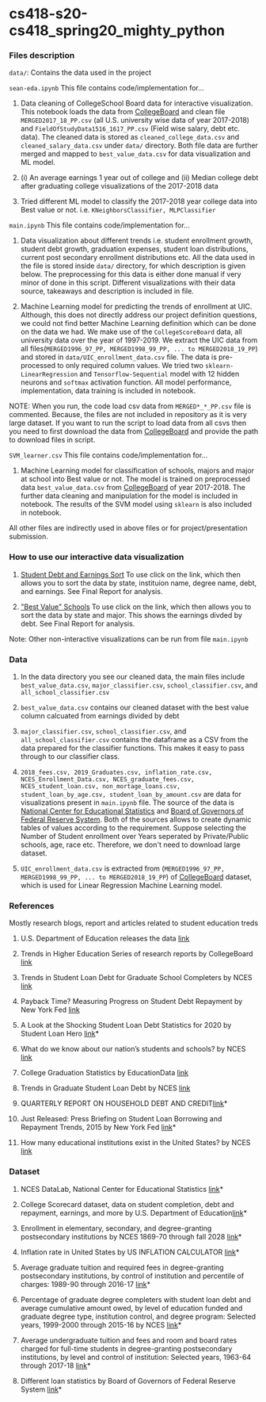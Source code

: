 # cs418-s20-cs418_spring20_mighty_python

### Files description
```data/```: Contains the data used in the project

```sean-eda.ipynb```
This file contains code/implementation for...

1. Data cleaning of CollegeSchool Board data for interactive visualization. This notebook loads the data from [CollegeBoard](https://collegescorecard.ed.gov/data/) and clean file `MERGED2017_18_PP.csv` (all U.S. university wise data of year 2017-2018) and `FieldOfStudyData1516_1617_PP.csv` (Field wise salary, debt etc. data). The cleaned data is stored as `cleaned_college_data.csv` and `cleaned_salary_data.csv` under `data/` directory. Both file data are further merged and mapped to `best_value_data.csv` for data visualization and ML model.

2.  (i) An average earnings 1 year out of college and (ii) Median college debt after graduating college visualizations of the 2017-2018 data

3. Tried different ML model to classify the 2017-2018 year college data into Best value or not. i.e. `KNeighborsClassifier, MLPClassifier`

```main.ipynb```
This file contains code/implementation for...

1. Data visualization about different trends i.e. student enrollment growth, student debt growth, graduation expenses, student loan distributions, current post secondary enrollment distributions etc. All the data used in the file is stored inside `data/` directory, for which description is given below. The preprocessing for this data is either done manual if very minor of done in this script. Different visualizations with their data source, takeaways and description is included in file.

2. Machine Learning model for predicting the trends of enrollment at UIC. Although, this does not directly address our project definition questions, we could not find better Machine Learning definition which can be done on the data we had. We make use of the `CollegeScoreBoard` data, all university data over the year of 1997-2019. We extract the UIC data from all files(`MERGED1996_97_PP, MERGED1998_99_PP, ... to MERGED2018_19_PP`) and stored in `data/UIC_enrollment_data.csv` file. The data is pre-processed to only required column values. We tried two `sklearn-LinearRegression` and `Tensorflow-Sequential` model with 12 hidden neurons and `softmax` activation function. All model performance, implementation, data training is included in notebook.

NOTE: When you run, the code load csv data from `MERGED*_*_PP.csv` file is commented. Because, the files are not included in repository as it is very large dataset. If you want to run the script to load data from all csvs then you need to first download the data from [CollegeBoard](https://collegescorecard.ed.gov/data/) and provide the path to download files in script.

```SVM_learner.csv```
This file contains code/implementation for...

1. Machine Learning model for classification of schools, majors and major at school into Best value or not. The model is trained on preprocessed data `best_value_data.csv` from [CollegeBoard](https://collegescorecard.ed.gov/data/) of year 2017-2018. The further data cleaning and manipulation for the model is included in notebook. The results of the SVM model using `sklearn` is also included in notebook.

All other files are indirectly used in above files or for project/presentation submission.


### How to use our interactive data visualization
1. [Student Debt and Earnings Sort](https://datastudio.google.com/open/1g6G-O8LygSsjNdDV32BJNbLDH6IjJqIA)
To use click on the link, which then allows you to sort the data by state, instituion name, degree name, debt, and earnings. See Final Report for analysis.

2. ["Best Value" Schools](https://datastudio.google.com/u/0/reporting/1UYDnVQdFf6_hKf1z2TgFMWtHsNvXl8s6/page/5WZNB)
To use click on the link, which then allows you to sort the data by state and major. This shows the earnings divded by debt. See Final Report for analysis.


Note: Other non-interactive visualizations can be run from file `main.ipynb`

### Data

1. In the data directory you see our cleaned data, the main files include ```best_value_data.csv```, ```major_classifier.csv```, ```school_classifier.csv```, and ```all_school_classifier.csv```

2. ```best_value_data.csv``` contains our cleaned dataset with the best value column calcuated from earnings divided by debt

3. ```major_classifier.csv```, ```school_classifier.csv```, and ```all_school_classifier.csv``` contains the dataframe as a CSV from the data prepared for the classifier functions. This makes it easy to pass through to our classifier class.

4. ```2018_fees.csv, 2019_Graduates.csv, inflation_rate.csv, NCES_Enrollment_Data.csv, NCES_graduate_fees.csv, NCES_student_loan.csv, non_mortage_loans.csv, student_loan_by_age.csv, student_loan_by_amount.csv``` are data for visualizations present in `main.ipynb` file. The source of the data is [National Center for Educational Statistics](https://nces.ed.gov/datalab/index.aspx) and [Board of Governors of Federal Reserve System](https://www.federalreserve.gov/releases/g19/current/default.htm). Both of the sources allows to create dynamic tables of values according to the requirement. Suppose selecting the Number of Student enrollment over Years seperated by Private/Public schools, age, race etc. Therefore, we don't need to download large dataset. 

5. ```UIC_enrollment_data.csv``` is extracted from (`MERGED1996_97_PP, MERGED1998_99_PP, ... to MERGED2018_19_PP`) of [CollegeBoard](https://collegescorecard.ed.gov/data/) dataset, which is used for Linear Regression Machine Learning model.


### References
Mostly research blogs, report and articles related to student education treds


1. U.S. Department of Education releases the data [link](https://www.ed.gov/news/press-releases/secretary-devos-delivers-promise-provide-students-relevant-actionable-information-needed-make-personalized-education-decisions)

2. Trends in Higher Education Series of research reports by CollegeBoard [link](https://research.collegeboard.org/trends/trends-higher-education)

3. Trends in Student Loan Debt for Graduate School Completers by NCES [link](https://nces.ed.gov/programs/coe/pdf/coe_tub.pdf)

4. Payback Time? Measuring Progress on Student Debt Repayment by New York Fed [link](https://libertystreeteconomics.newyorkfed.org/2015/02/payback_time_measuring_progress_on_student_debt_repayment.html)

5. A Look at the Shocking Student Loan Debt Statistics for 2020 by Student Loan Hero [link](https://studentloanhero.com/student-loan-debt-statistics/)*

6. What do we know about our nation’s students and schools? by NCES [link](https://nces.ed.gov/fastfacts/display.asp?id=372)

7. College Graduation Statistics by EducationData [link](https://educationdata.org/number-of-college-graduates/)

8. Trends in Graduate Student Loan Debt by NCES [link](https://nces.ed.gov/blogs/nces/post/trends-in-graduate-student-loan-debt)

9. QUARTERLY REPORT ON HOUSEHOLD DEBT AND CREDIT[link](https://www.newyorkfed.org/medialibrary/interactives/householdcredit/data/pdf/hhdc_2019q3.pdf)*

10. Just Released: Press Briefing on Student Loan Borrowing and Repayment Trends, 2015 by New York Fed [link](https://libertystreeteconomics.newyorkfed.org/2015/04/just-released-press-briefing-on-student-loan-borrowing-and-repayment-trends-2015.html)*

11. How many educational institutions exist in the United States? by NCES [link](https://nces.ed.gov/fastfacts/display.asp?id=84)

### Dataset

1. NCES DataLab, National Center for Educational Statistics [link](https://nces.ed.gov/datalab/index.aspx)*

2. College Scorecard dataset, data on student completion, debt and repayment, earnings, and more by U.S. Department of Education[link](https://collegescorecard.ed.gov/data/)*

3. Enrollment in elementary, secondary, and degree-granting postsecondary institutions by NCES 1869-70 through fall 2028 [link](https://nces.ed.gov/programs/digest/d18/tables/dt18_105.30.asp)*

4. Inflation rate in United States by US INFLATION CALCULATOR [link](https://www.usinflationcalculator.com/inflation/historical-inflation-rates/)*

5. Average graduate tuition and required fees in degree-granting postsecondary institutions, by control of institution and percentile of charges: 1989-90 through 2016-17 [link](https://nces.ed.gov/programs/digest/d17/tables/dt17_330.50.asp)*

6. Percentage of graduate degree completers with student loan debt and average cumulative amount owed, by level of education funded and graduate degree type, institution control, and degree program: Selected years, 1999-2000 through 2015-16 by NCES [link](https://nces.ed.gov/programs/digest/d17/tables/dt17_332.45.asp)*

7. Average undergraduate tuition and fees and room and board rates charged for full-time students in degree-granting postsecondary institutions, by level and control of institution: Selected years, 1963-64 through 2017-18 [link](https://nces.ed.gov/programs/digest/d18/tables/dt18_330.10.asp)*

8. Different loan statistics by Board of Governors of Federal Reserve System [link](https://www.federalreserve.gov/releases/g19/current/default.htm)*
